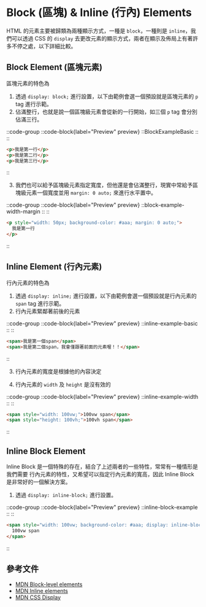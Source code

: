 # Block (區塊) & Inline (行內) Elements
HTML 的元素主要被歸類為兩種顯示方式，一種是 `block`，一種則是 `inline`，我們可以透過 CSS 的 `display` 去更改元素的顯示方式，兩者在顯示及佈局上有著許多不停之處，以下詳細比較。

## Block Element (區塊元素)
區塊元素的特色為
1. 透過 `display: block;` 進行設置，以下由範例會選一個預設就是區塊元素的 `p` tag 進行示範。
2. 佔滿整行，也就是說一個區塊級元素會從新的一行開始，如三個 `p` tag 會分別佔滿三行。

::code-group
  ::code-block{label="Preview" preview}
    ::BlockExampleBasic
    ::
  ::
  ```html [HTML]
  <p>我是第一行</p>
  <p>我是第二行</p>
  <p>我是第三行</p>
  ```
::

3. 我們也可以給予區塊級元素指定寬度，但他還是會佔滿整行，現實中常給予區塊級元素一個寬度並用 `margin: 0 auto;` 來進行水平置中。

::code-group
  ::code-block{label="Preview" preview}
    ::block-example-width-margin
    ::
  ::

  ```html [HTML]
  <p style="width: 50px; background-color: #aaa; margin: 0 auto;">
    我是第一行
  </p>
  ```
::

## Inline Element (行內元素)
行內元素的特色為

1. 透過 `display: inline;` 進行設置，以下由範例會選一個預設就是行內元素的 `span` tag 進行示範。
2. 行內元素緊鄰著前後的元素

::code-group
  ::code-block{label="Preview" preview}
    ::inline-example-basic
    ::
  ::

  ```html [HTML]
  <span>我是第一個span</span>
  <span>我是第二個span，我會僅跟著前面的元素喔！！</span>
  ```
::

3. 行內元素的寬度是根據他的內容決定

4. 行內元素的 `width` 及 `height` 是沒有效的

::code-group
  ::code-block{label="Preview" preview}
    ::inline-example-width
    ::
  ::

  ```html [HTML]
  <span style="width: 100vw;">100vw span</span>
  <span style="height: 100vh;">100vh span</span>
  ```
::

## Inline Block Element
Inline Block 是一個特殊的存在，結合了上述兩者的一些特性，常常有一種情形是我們需要 行內元素的特性，又希望可以指定行內元素的寬高，因此 Inline Block 是非常好的一個解決方案。

1. 透過 `display: inline-block;` 進行設置。

::code-group
  ::code-block{label="Preview" preview}
    ::inline-block-example
    ::
  ::

  ```html [HTML]
  <span style="width: 100vw; background-color: #aaa; display: inline-block">
    100vw span
  </span>
  ```
::

## 參考文件

- [MDN Block-level elements](https://developer.mozilla.org/en-US/docs/Web/HTML/Block-level_elements)
- [MDN Inline elements](https://developer.mozilla.org/en-US/docs/Web/HTML/Inline_elements)
- [MDN CSS Display](https://developer.mozilla.org/en-US/docs/Web/CSS/display)
